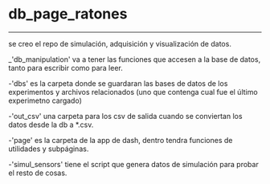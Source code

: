 # db_page_ratones
-----------------


se creo el repo de simulación, adquisición y visualización de datos.



_'db_manipulation' va a tener las funciones que accesen a la base de datos, tanto para escribir como para leer.

-'dbs' es la carpeta donde se guardaran las bases de datos de los experimentos y archivos relacionados (uno que contenga cual fue el último experimetno cargado)

-'out_csv' una carpeta para los csv de salida cuando se conviertan los datos desde la db a *.csv.

-'page' es la carpeta de la app de dash, dentro tendra funciones de utilidades y subpáginas.

-'simul_sensors' tiene el script que genera datos de simulación para probar el resto de cosas.

